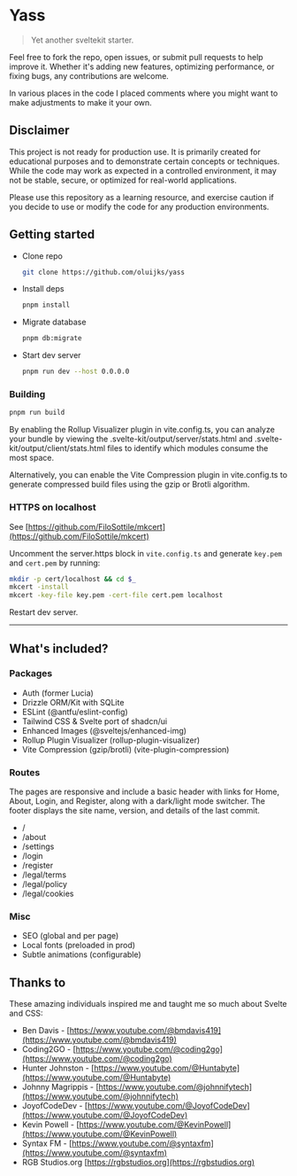 # Yass

> Yet another sveltekit starter.

Feel free to fork the repo, open issues, or submit pull requests to help improve it. Whether it's adding new features, optimizing performance, or fixing bugs, any contributions are welcome.

In various places in the code I placed comments where you might want to make adjustments to make it your own.

## Disclaimer

This project is not ready for production use. It is primarily created for educational purposes and to demonstrate certain concepts or techniques. While the code may work as expected in a controlled environment, it may not be stable, secure, or optimized for real-world applications.

Please use this repository as a learning resource, and exercise caution if you decide to use or modify the code for any production environments.

## Getting started

- Clone repo
  ```bash
  git clone https://github.com/oluijks/yass
  ```
- Install deps
  ```bash
  pnpm install
  ```
- Migrate database
  ```bash
  pnpm db:migrate
  ```
- Start dev server
  ```bash
  pnpm run dev --host 0.0.0.0
  ```

### Building

```bash
pnpm run build
```

By enabling the Rollup Visualizer plugin in vite.config.ts, you can analyze your bundle by viewing the .svelte-kit/output/server/stats.html and .svelte-kit/output/client/stats.html files to identify which modules consume the most space.

Alternatively, you can enable the Vite Compression plugin in vite.config.ts to generate compressed build files using the gzip or Brotli algorithm.

### HTTPS on localhost

See [https://github.com/FiloSottile/mkcert](https://github.com/FiloSottile/mkcert)

Uncomment the server.https block in `vite.config.ts` and generate `key.pem` and `cert.pem` by running:

```bash
mkdir -p cert/localhost && cd $_
mkcert -install
mkcert -key-file key.pem -cert-file cert.pem localhost
```

Restart dev server.

---

## What's included?

### Packages

- Auth (former Lucia)
- Drizzle ORM/Kit with SQLite
- ESLint (@antfu/eslint-config)
- Tailwind CSS & Svelte port of shadcn/ui
- Enhanced Images (@sveltejs/enhanced-img)
- Rollup Plugin Visualizer (rollup-plugin-visualizer)
- Vite Compression (gzip/brotli) (vite-plugin-compression)

### Routes

The pages are responsive and include a basic header with links for Home, About, Login, and Register, along with a dark/light mode switcher. The footer displays the site name, version, and details of the last commit.

- /
- /about
- /settings
- /login
- /register
- /legal/terms
- /legal/policy
- /legal/cookies

### Misc

- SEO (global and per page)
- Local fonts (preloaded in prod)
- Subtle animations (configurable)

## Thanks to

These amazing individuals inspired me and taught me so much about Svelte and CSS:

- Ben Davis - [https://www.youtube.com/@bmdavis419](https://www.youtube.com/@bmdavis419)
- Coding2GO - [https://www.youtube.com/@coding2go](https://www.youtube.com/@coding2go)
- Hunter Johnston - [https://www.youtube.com/@Huntabyte](https://www.youtube.com/@Huntabyte)
- Johnny Magrippis - [https://www.youtube.com/@johnnifytech](https://www.youtube.com/@johnnifytech)
- JoyofCodeDev - [https://www.youtube.com/@JoyofCodeDev](https://www.youtube.com/@JoyofCodeDev)
- Kevin Powell - [https://www.youtube.com/@KevinPowell](https://www.youtube.com/@KevinPowell)
- Syntax FM - [https://www.youtube.com/@syntaxfm](https://www.youtube.com/@syntaxfm)
- RGB Studios.org [https://rgbstudios.org](https://rgbstudios.org)

